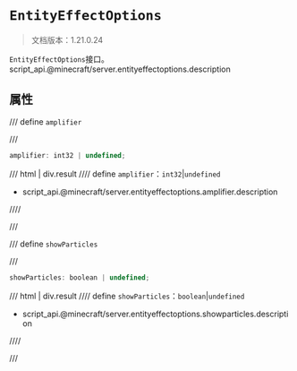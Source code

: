 # `EntityEffectOptions`

> 文档版本：1.21.0.24

`EntityEffectOptions`接口。script_api.@minecraft/server.entityeffectoptions.description

## 属性

/// define
`amplifier`


///

```js
amplifier: int32 | undefined;
```

/// html | div.result
//// define
`amplifier`：`int32`|`undefined`

- script_api.@minecraft/server.entityeffectoptions.amplifier.description


////

///


/// define
`showParticles`


///

```js
showParticles: boolean | undefined;
```

/// html | div.result
//// define
`showParticles`：`boolean`|`undefined`

- script_api.@minecraft/server.entityeffectoptions.showparticles.description


////

///


